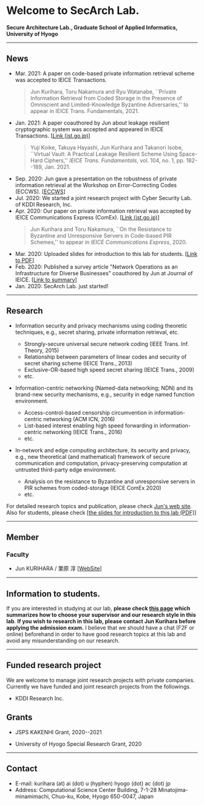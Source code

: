 # Welcome to SecArch Lab.

**Secure Architecture Lab., Graduate School of Applied Informatics, University of Hyogo**

---

## News

- Mar. 2021: A paper on code-based private information retrieval scheme was accepted to IEICE Transactions.
  > Jun Kurihara, Toru Nakamura and Ryu Watanabe, ``Private Information Retrieval from Coded Storage in the Presence of Omniscient and Limited-Knowledge Byzantine Adversaries,'' to appear in IEICE Trans. Fundamentals, 2021.
- Jan. 2021: A paper coauthored by Jun about leakage resilient cryptographic system was accepted and appeared in IEICE Transactions. [[Link (jst.go.jp)](https://www.jstage.jst.go.jp/article/transfun/E104.A/1/E104.A_2020CIP0026/_article)]
  > Yuji Koike, Takuya Hayashi, Jun Kurihara and Takanori Isobe, ``Virtual Vault: A Practical Leakage Resilient Scheme Using Space-Hard Ciphers,'' *IEICE Trans. Fundamentals*, vol. 104, no. 1, pp. 182--189, Jan. 2021.
- Sep. 2020: Jun gave a presentation on the robustness of private information retrieval at the Workshop on Error-Correcting Codes (ECCWS). [[ECCWS](https://manau.jp/WS/ECCWS/)]
- Jul. 2020: We started a joint research project with Cyber Security Lab. of KDDI Research, Inc.
- Apr. 2020: Our paper on private information retrieval was accepted by IEICE Communications Express (ComEx). [[Link (jst.go.jp)](https://www.jstage.jst.go.jp/article/comex/advpub/0/advpub_2020XBL0055/_article)]
  > Jun Kurihara and Toru Nakamura, ``On the Resistance to Byzantine and Unresponsive Servers in Code-based PIR Schemes,'' to appear in *IEICE Communications Express*, 2020.
- Mar. 2020: Uploaded slides for introduction to this lab for students. [[Link to PDF](./repo/lab-info-20200326.pdf)]
- Feb. 2020: Published a survey article "Network Operations as an Infrastructure for Diverse Businesses" coauthored by Jun at Journal of IEICE. [[Link to summary](https://www.journal.ieice.org/summary.php?id=k103_2_155&year=2020&lang=J)]
- Jan. 2020: SecArch Lab. just started!

---

## Research

- Information security and privacy mechanisms using coding theoretic techniques, e.g., secret sharing, private information retrieval, etc.
  - Strongly-secure universal secure network coding (IEEE Trans. Inf. Theory, 2015)
  - Relationship between parameters of linear codes and security of secret sharing scheme (IEICE Trans., 2013)
  - Exclusive-OR-based high speed secret sharing (IEICE Trans., 2009)
  - etc.

- Information-centric networking (Named-data networking; NDN) and its brand-new security mechanisms, e.g., security in edge named function environment.
  - Access-control-based censorship circumvention in information-centric networking (ACM ICN, 2016)
  - List-based interest enabling high speed forwarding in information-centric networking (IEICE Trans., 2016)
  - etc.

- In-network and edge computing architecture, its security and privacy, e.g., new theoretical (and mathematical) framework of secure communication and computation, privacy-preserving computation at untrusted third-party edge environment.
  - Analysis on the resistance to Byzantine and unresponsive servers in PIR schemes from coded-storage (IEICE ComEx 2020)
  - etc.

For detailed research topics and publication, please check [Jun's web site](https://junkurihara.github.io). Also for students, please check [[the slides for introduction to this lab (PDF)](./repo/lab-info-20200326.pdf)]

---

## Member

### Faculty

- Jun KURIHARA / 栗原 淳 [[WebSite](https://junkurihara.github.io)]

---

## Information to students.

If you are interested in studying at our lab, **please check [this page](./en/to-students.md) which summarizes how to choose your supervisor and our research style in this lab**. **If you wish to research in this lab, please contact Jun Kurihara before applying the admission exam.** I believe that we should have a chat (F2F or online) beforehand in order to have good research topics at this lab and avoid any misunderstanding on our research.

---

## Funded research project

We are welcome to manage joint research projects with private companies.
Currently we have funded and joint research projects from the followings.

- KDDI Research Inc.

## Grants

- JSPS KAKENHI Grant, 2020--2021

- University of Hyogo Special Research Grant, 2020

---

## Contact

- E-mail: kurihara (at) ai (dot) u (hyphen) hyogo (dot) ac (dot) jp
- Address: Computational Science Center Building, 7-1-28 Minatojima-minamimachi, Chuo-ku, Kobe, Hyogo 650-0047, Japan
